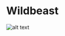 # Wildbeast

![alt text](https://raw.githubusercontent.com/GabrielChagas1/Cursos/master/Origamid/Wildebeast/screen.png)